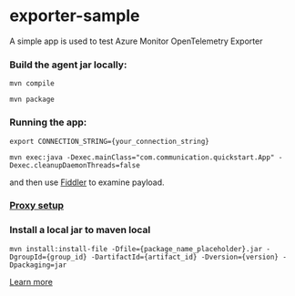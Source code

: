 # exporter-sample
A simple app is used to test Azure Monitor OpenTelemetry Exporter

### Build the agent jar locally:

`mvn compile`

`mvn package`

### Running the app:

```
export CONNECTION_STRING={your_connection_string}
```

`mvn exec:java -Dexec.mainClass="com.communication.quickstart.App" -Dexec.cleanupDaemonThreads=false`

and then use [Fiddler](https://www.telerik.com/fiddler) to examine payload.

### [Proxy setup](https://docs.microsoft.com/en-us/azure/developer/java/sdk/proxying)

### Install a local jar to maven local

```
mvn install:install-file -Dfile={package_name_placeholder}.jar -DgroupId={group_id} -DartifactId={artifact_id} -Dversion={version} -Dpackaging=jar
```

[Learn more](https://docs.microsoft.com/en-us/azure/communication-services/quickstarts/telemetry-application-insights?pivots=programming-language-java)

